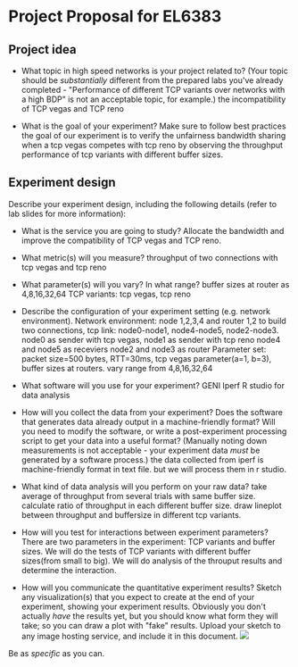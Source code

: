 Project Proposal for EL6383
===========================


## Project idea

* What topic in high speed networks is your project related to? (Your topic should be *substantially* different from the prepared labs you've already completed - "Performance of different TCP variants over networks with a high BDP" is not an acceptable topic, for example.)
the incompatibility of TCP vegas and TCP reno

* What is the goal of your experiment? Make sure to follow best practices
the goal of our experiment is to verify the unfairness bandwidth sharing when a tcp vegas competes with tcp reno
by observing the throughput performance of tcp variants with different buffer sizes.

## Experiment design

Describe your experiment design, including the following details (refer to lab slides for more information):

* What is the service you are going to study?
Allocate the bandwidth and improve the compatibility of TCP vegas and TCP reno.


* What metric(s) will you measure?
throughput of two connections with tcp vegas and tcp reno

* What parameter(s) will you vary? In what range?
buffer sizes at router as 4,8,16,32,64
TCP variants: tcp vegas, tcp reno

* Describe the configuration of your experiment setting (e.g. network environment). 
Network environment: node 1,2,3,4 and router 1,2 to build two connections, tcp link: node0-node1, node4-node5, node2-node3.
node0 as sender with tcp vegas, node1 as sender with tcp reno
node4 and node5 as receviers
node2 and node3 as router
Parameter set: packet size=500 bytes, RTT=30ms, tcp vegas parameter(a=1, b=3),
buffer sizes at routers. vary range from 4,8,16,32,64

* What software will you use for your experiment?
GENI
Iperf
R studio for data analysis

* How will you collect the data from your experiment? Does the software that
generates data already output in a machine-friendly format? Will you need
to modify the software, or write a post-experiment processing script
to get your data into a useful format? (Manually noting down measurements
is not acceptable - your experiment data *must* be generated by a software
process.)
the data collected from iperf is machine-friendly format in text file. but we will process them in r studio.



* What kind of data analysis will you perform on your raw data?
take average of throughput from several trials with same buffer size. 
calculate ratio of throughput in each different buffer size.
draw lineplot between throughput and buffersize in different tcp variants. 

* How will you test for interactions between experiment parameters?
There are two parameters in the experiment: TCP variants and buffer sizes. We will do the tests of TCP variants with different
buffer sizes(from small to big). We will do analysis of the throuput results and determine the interaction.

* How will you communicate the quantitative experiment results? Sketch any
visualization(s) that you expect to create at the end of your
experiment, showing your experiment results. Obviously you don't actually *have*
the results yet, but you should know what form they will take; so you can
draw a plot with "fake" results. Upload your sketch to any image hosting
service, and include it in this document.
![](https://bytebucket.org/rrrrdong/dxl2015-el6383-project/raw/3f4a5f8b5a9872a611240a7b55fca63f35099015/new%20doc%205_1.jpg)

Be as *specific* as you can.

